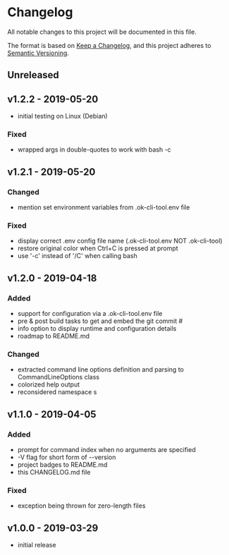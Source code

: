 # Changelog
All notable changes to this project will be documented in this file.

The format is based on [Keep a Changelog](https://keepachangelog.com/en/1.0.0/),
and this project adheres to [Semantic Versioning](https://semver.org/spec/v2.0.0.html).

## Unreleased

## v1.2.2 - 2019-05-20

- initial testing on Linux (Debian)

### Fixed
- wrapped args in double-quotes to work with bash -c

## v1.2.1 - 2019-05-20

### Changed
- mention set environment variables from .ok-cli-tool.env file

### Fixed
- display correct .env config file name (.ok-cli-tool.env NOT .ok-cli-tool)
- restore original color when Ctrl+C is pressed at prompt
- use '-c' instead of '/C' when calling bash

## v1.2.0 - 2019-04-18

### Added
- support for configuration via a .ok-cli-tool.env file
- pre & post build tasks to get and embed the git commit # 
- info option to display runtime and configuration details 
- roadmap to README.md

### Changed
- extracted command line options definition and parsing to CommandLineOptions class
- colorized help output
- reconsidered namespace s

## v1.1.0 - 2019-04-05

### Added
- prompt for command index when no arguments are specified
- -V flag for short form of --version
- project badges to README.md
- this CHANGELOG.md file

### Fixed
- exception being thrown for zero-length files

## v1.0.0 - 2019-03-29

- initial release
